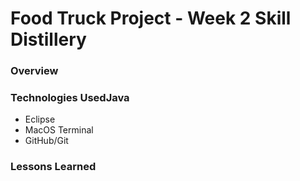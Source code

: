 # Food Truck Project - Week 2 Skill Distillery

### Overview

### Technologies UsedJava
- Eclipse
- MacOS Terminal
- GitHub/Git

### Lessons Learned
